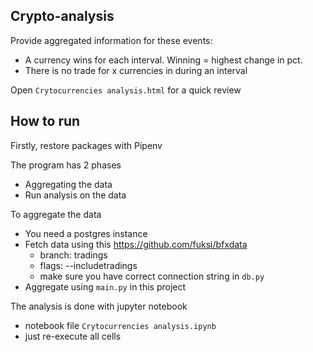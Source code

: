 ## Crypto-analysis
Provide aggregated information for these events:
- A currency wins for each interval. Winning = highest change in pct.
- There is no trade for x currencies in during an interval

Open ```Crytocurrencies analysis.html``` for a quick review

## How to run
Firstly, restore packages with Pipenv

The program has 2 phases
- Aggregating the data
- Run analysis on the data

To aggregate the data
- You need a postgres instance
- Fetch data using this https://github.com/fuksi/bfxdata
    * branch: tradings
    * flags: --includetradings
    * make sure you have correct connection string in ```db.py```
- Aggregate using ```main.py``` in this project

The analysis is done with jupyter notebook
- notebook file ```Crytocurrencies analysis.ipynb```
- just re-execute all cells
